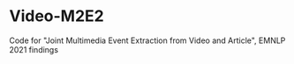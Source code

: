# Video-M2E2
Code for "Joint Multimedia Event Extraction from Video and Article", EMNLP 2021 findings
